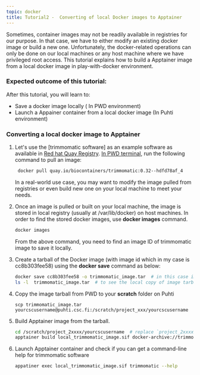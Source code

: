 ```yaml
---
topic: docker
title: Tutorial2 -  Converting of local Docker images to Apptainer 
---
```

Sometimes, container images may not be readily available in registries for our purpose. In that case, we have to either modify an existing docker image or build a new one. Unfortunately, the docker-related operations can only be done on our local machines or any host machine where we have privileged root access. This tutorial explains how to build a Apptainer image from a local docker image in play-with-docker environment. 

###  Expected outcome of this tutorial:
After this tutorial, you will learn to:
- Save a docker image locally ( In PWD environment)
- Launch a Appainer container from a local docker image (In Puhti environment)

### Converting a local docker image to Apptainer 

1. Let's use the [trimmomatic software] as an example software as available in [Red hat Quay Registry](https://quay.io/). <a href="http://labs.play-with-docker.com/" target="_blank"> In PWD terminal</a>, run the following command to pull an image:

   ```bash
    docker pull quay.io/biocontainers/trimmomatic:0.32--hdfd78af_4
   ```
   In a real-world use case, you may want to modify the image pulled from registries or even build new one on your local machine to meet your needs. 
  
2. Once an image is pulled or built on your local machine, the image is stored in local registry (usually at /var/lib/docker) on host machines. In order to find
   the stored docker images, use **docker images** command. 
  
   ```bash  
   docker images
   ```
   From the above command, you need to find an image ID of trimmomatic image to save it locally. 
  
3. Create a tarball of the Docker image (with image id which in my case is cc8b303fee58)  using the **docker save** command as below:
  
   ```bash
   docker save cc8b303fee58 -o trimmomatic_image.tar  # in this case image_id is : cc8b303fee58
   ls -l  trimmomatic_image.tar  # to see the local copy of image tarball
   ```

4. Copy the image tarball from PWD to your **scratch** folder on Puhti 

   ```  
   scp trimmomatic_image.tar yourcscusername@puhti.csc.fi:/scratch/project_xxx/yourcscusername
   ```

5. Build Apptainer image from the tarball. 
 
    ```bash
    cd /scratch/project_2xxxx/yourcscusername  # replace `project_2xxxx` with a valid project number 
    apptainer build local_trimmomatic_image.sif docker-archive://trimmomatic_image.tar
    ```
  
6. Launch Apptainer container and check if you can get a command-line help for trimmomatic software

    ```bash
   appatiner exec local_trimmomatic_image.sif trimmomatic --help
   ```
 
